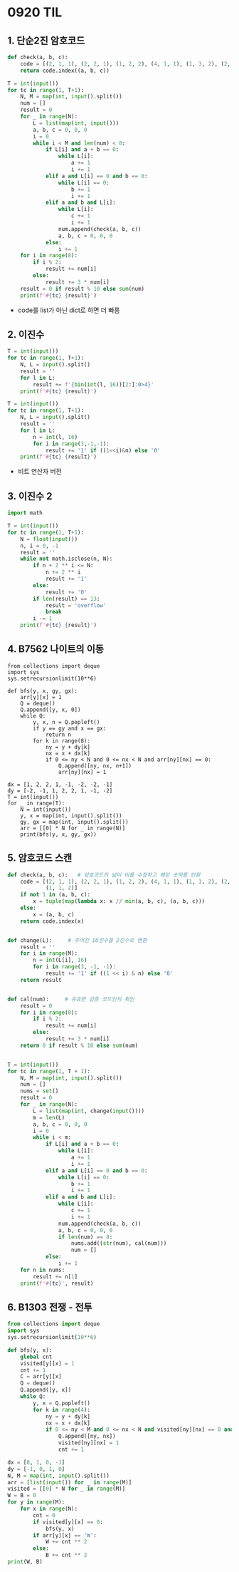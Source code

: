 # 0920 TIL

## 1. 단순2진 암호코드

```python
def check(a, b, c):
    code = [(2, 1, 1), (2, 2, 1), (1, 2, 2), (4, 1, 1), (1, 3, 2), (2, 3, 1), (1, 1, 4), (3, 1, 2), (2, 1, 3), (1, 1, 2)]
    return code.index((a, b, c))

T = int(input())
for tc in range(1, T+1):
    N, M = map(int, input().split())
    num = []
    result = 0
    for _ in range(N):
        L = list(map(int, input()))
        a, b, c = 0, 0, 0
        i = 0
        while i < M and len(num) < 8:
            if L[i] and a + b == 0:
                while L[i]:
                    a += 1
                    i += 1
            elif a and L[i] == 0 and b == 0:
                while L[i] == 0:
                    b += 1
                    i += 1
            elif a and b and L[i]:
                while L[i]:
                    c += 1
                    i += 1
                num.append(check(a, b, c))
                a, b, c = 0, 0, 0
            else:
                i += 1
    for i in range(8):
        if i % 2:
            result += num[i]
        else:
            result += 3 * num[i]
    result = 0 if result % 10 else sum(num)
    print(f'#{tc} {result}')
```

- code를 list가 아닌 dict로 하면 더 빠름

## 2. 이진수

```python
T = int(input())
for tc in range(1, T+1):
    N, L = input().split()
    result = ''
    for l in L:
        result += f'{bin(int(l, 16))[2:]:0>4}'
    print(f'#{tc} {result}')
```

```python
T = int(input())
for tc in range(1, T+1):
    N, L = input().split()
    result = ''
    for l in L:
        n = int(l, 16)
        for i in range(3,-1,-1):
            result += '1' if ((1<<i)&n) else '0'
    print(f'#{tc} {result}')
```

- 비트 연산자 버전

## 3. 이진수 2

```python
import math

T = int(input())
for tc in range(1, T+1):
    N = float(input())
    n, i = 0, -1
    result = ''
    while not math.isclose(n, N):
        if n + 2 ** i <= N:
            n += 2 ** i
            result += '1'
        else:
            result += '0'
        if len(result) == 13:
            result = 'overflow'
            break
        i -= 1
    print(f'#{tc} {result}')
```

## 4. B7562 나이트의 이동

    from collections import deque
    import sys
    sys.setrecursionlimit(10**6)
    
    def bfs(y, x, gy, gx):
        arr[y][x] = 1
        Q = deque()
        Q.append([y, x, 0])
        while Q:
            y, x, n = Q.popleft()
            if y == gy and x == gx:
                return n
            for k in range(8):
                ny = y + dy[k]
                nx = x + dx[k]
                if 0 <= ny < N and 0 <= nx < N and arr[ny][nx] == 0:
                    Q.append([ny, nx, n+1])
                    arr[ny][nx] = 1
    
    dx = [1, 2, 2, 1, -1, -2, -2, -1]
    dy = [-2, -1, 1, 2, 2, 1, -1, -2]
    T = int(input())
    for _ in range(T):
        N = int(input())
        y, x = map(int, input().split())
        gy, gx = map(int, input().split())
        arr = [[0] * N for _ in range(N)]
        print(bfs(y, x, gy, gx))

## 5. 암호코드 스캔

```python
def check(a, b, c):   # 암호코드의 넓이 비를 수정하고 해당 숫자를 반환
    code = [(2, 1, 1), (2, 2, 1), (1, 2, 2), (4, 1, 1), (1, 3, 2), (2, 3, 1), (1, 1, 4), (3, 1, 2), (2, 1, 3),
            (1, 1, 2)]
    if not 1 in (a, b, c):
        x = tuple(map(lambda x: x // min(a, b, c), (a, b, c)))
    else:
        x = (a, b, c)
    return code.index(x)


def change(L):     # 주어진 16진수를 2진수로 변환
    result = ''
    for i in range(M):
        n = int(L[i], 16)
        for i in range(3, -1, -1):
            result += '1' if ((1 << i) & n) else '0'
    return result


def cal(num):     # 유효한 검증 코드인지 확인
    result = 0
    for i in range(8):
        if i % 2:
            result += num[i]
        else:
            result += 3 * num[i]
    return 0 if result % 10 else sum(num)


T = int(input())
for tc in range(1, T + 1):
    N, M = map(int, input().split())
    num = []
    nums = set()
    result = 0
    for _ in range(N):
        L = list(map(int, change(input())))
        m = len(L)
        a, b, c = 0, 0, 0
        i = 0
        while i < m:
            if L[i] and a + b == 0:
                while L[i]:
                    a += 1
                    i += 1
            elif a and L[i] == 0 and b == 0:
                while L[i] == 0:
                    b += 1
                    i += 1
            elif a and b and L[i]:
                while L[i]:
                    c += 1
                    i += 1
                num.append(check(a, b, c))
                a, b, c = 0, 0, 0
                if len(num) == 8:
                    nums.add((str(num), cal(num)))
                    num = []
            else:
                i += 1
    for n in nums:
        result += n[1]
    print(f'#{tc}', result)
```

## 6. B1303 전쟁 - 전투

```python
from collections import deque
import sys
sys.setrecursionlimit(10**6)

def bfs(y, x):
    global cnt
    visited[y][x] = 1
    cnt += 1
    C = arr[y][x]
    Q = deque()
    Q.append([y, x])
    while Q:
        y, x = Q.popleft()
        for k in range(4):
            ny = y + dy[k]
            nx = x + dx[k]
            if 0 <= ny < M and 0 <= nx < N and visited[ny][nx] == 0 and arr[ny][nx] == C:
                Q.append([ny, nx])
                visited[ny][nx] = 1
                cnt += 1

dx = [0, 1, 0, -1]
dy = [-1, 0, 1, 0]
N, M = map(int, input().split())
arr = [list(input()) for _ in range(M)]
visited = [[0] * N for _ in range(M)]
W = B = 0
for y in range(M):
    for x in range(N):
        cnt = 0
        if visited[y][x] == 0:
            bfs(y, x)
        if arr[y][x] == 'W':
            W += cnt ** 2
        else:
            B += cnt ** 2
print(W, B)
```


